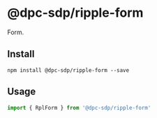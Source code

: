 # @dpc-sdp/ripple-form

Form.

## Install

`npm install @dpc-sdp/ripple-form --save`

## Usage

```javascript
import { RplForm } from '@dpc-sdp/ripple-form'

```
